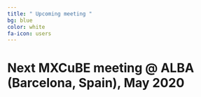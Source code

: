 ```yaml
---
title: " Upcoming meeting "
bg: blue
color: white
fa-icon: users 
---
```


# Next MXCuBE meeting @ ALBA  (Barcelona, Spain), May 2020
